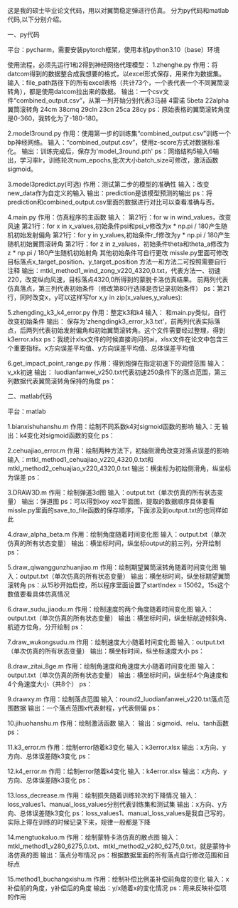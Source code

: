 这是我的硕士毕业论文代码，用以对翼筒稳定弹进行仿真。 分为py代码和matlab代码,以下分别介绍。

一、py代码

平台：pycharm，需要安装pytorch框架，使用本机python3.10（base）环境

使用流程，必须先运行1和2得到神经网络代理模型：
1.zhenghe.py
作用：将datcom得到的数据整合成我想要的格式，以excel形式保存，用来作为数据集。
输入：file_path路径下的所有excel表格（共计73个，一个表代表一个不同翼筒滚转角），都是使用datcom拉出来的数据。
输出：一个csv文件“combined_output.csv”，从第一列开始分别代表3马赫 4雷诺 5beta 22alpha 翼筒滚转角 24cm  38cmq 29cln 23cn  25ca 28cy
ps：原始表格的翼筒滚转角度是0-360，我转化为了-180-180。

2.model3round.py
作用：使用第一步的训练集“combined_output.csv”训练一个bp神经网络。
输入：“combined_output.csv”，使用z-score方式对数据标准化。
输出：训练完成后，保存为'model_3round.pth'
ps：网络结构5输入6输出，学习率lr，训练轮次num_epochs,批次大小batch_size可修改，激活函数sigmoid。

3.model3predict.py(可选)
作用：测试第二步的模型的准确性
输入：改变new_data作为自定义的输入
输出：prediction是该模型预测的输出
ps：将prediction和combined_output.csv里面的数据进行对比可以查看准确与否。

4.main.py
作用：仿真程序的主函数
输入： 第21行：for w in wind_values，改变风速
      第21行：for x in x_values,初始条件psi和psi_v修改为x * np.pi / 180产生随机初始发射偏角
      第21行：for y in y_values,初始条件r_f修改为y * np.pi / 180产生随机初始翼筒滚转角
      第21行：for z in z_values，初始条件theta和theta_a修改为z * np.pi / 180产生随机初始射角
      其他初始条件可自行更改
      missle.py里面可修改目标落点x_target_position、y_target_position
      方法一和方法二可按照需要自行注释
输出：mtkl_method1_wind_zong_v220_4320,0.txt，代表方法一、初速220，改变纵向风速，目标落点4320,0所得到的蒙脱卡洛仿真结果。
     前两列代表仿真落点，第三列代表初始条件（修改第80行选择是否记录初始条件）
ps：第21行，同时改变x，y可以这样写for x,y in zip(x_values,y_values):

5.zhengding_k3_k4_error.py
作用：整定k3和k4
输入： 和main.py类似，自行改变初始条件
输出： 保存为'zhengdingk3_error_k3.txt'，前两列代表实际落点，后两列代表初始发射偏角和初始翼筒滚转角。这个文件需要经过整理，得到k3error.xlsx
ps：我统计xlsx文件的时候直接询问的ai，xlsx文件在论文中包含三个重要指标。x方向误差平均值、y方向误差平均值、总体误差平均值

6.get_impact_point_range.py
作用：得到炮弹在指定初速下的调控范围
输入： v_xk初速
输出： luodianfanwei_v250.txt代表初速250条件下的落点范围，第三列数据代表翼筒滚转角保持的角度
ps：

二、matlab代码

平台：matlab

1.bianxishuhanshu.m
作用：绘制不同系数k4对sigmoid函数的影响
输入：无
输出：k4变化对sigmoid函数的变化
ps：

2.cehuajiao_error.m
作用：绘制两种方法下，初始侧滑角改变对落点误差的影响
输入：mtkl_method1_cehuajiao_v220_4320,0.txt和mtkl_method2_cehuajiao_v220_4320,0.txt
输出：横坐标为初始侧滑角，纵坐标为误差
ps：

3.DRAW3D.m
作用：绘制弹道3d图
输入：output.txt（单次仿真的所有状态变量）
输出：弹道图
ps：可以得到xoy xoz平面图，提取的数据顺序具体要看missle.py里面的save_to_file函数的保存顺序，下面涉及到output.txt的也同样如此

4.draw_alpha_beta.m
作用：绘制角度随着时间变化图
输入：output.txt（单次仿真的所有状态变量）
输出：横坐标时间，纵坐标output的前三列，分开绘制
ps：

5.draw_qiwanggunzhuanjiao.m
作用：绘制期望翼筒滚转角随着时间变化图
输入：output.txt（单次仿真的所有状态变量）
输出：横坐标时间，纵坐标期望翼筒滚转角
ps：从15秒开始启控，所以程序里面设置了startIndex = 15062。15s这个数值要看具体仿真情况

6.draw_sudu_jiaodu.m
作用：绘制速度的两个角度随着时间变化图
输入：output.txt（单次仿真的所有状态变量）
输出：横坐标时间，纵坐标航迹倾斜角、航迹方位角，分开绘制
ps：

7.draw_wukongsudu.m
作用：绘制速度大小随着时间变化图
输入：output.txt（单次仿真的所有状态变量）
输出：横坐标时间，纵坐标速度大小
ps：

8.draw_zitai_8ge.m
作用：绘制角速度和角速度大小随着时间变化图
输入：output.txt（单次仿真的所有状态变量）
输出：横坐标时间，纵坐标4个角速度和4个角速度大小（共8个）
ps：

9.drawxy.m
作用：绘制落点范围
输入：round2_luodianfanwei_v220.txt落点范围数据
输出：一个落点范围x代表射程，y代表侧偏
ps：

10.jihuohanshu.m
作用：绘制激活函数
输入：
输出：sigmoid、relu、tanh函数
ps：

11.k3_error.m
作用：绘制error随着k3变化
输入：k3error.xlsx
输出：x方向、y方向、总体误差随k3变化
ps：

12.k4_error.m
作用：绘制error随着k4变化
输入：k4error.xlsx
输出：x方向、y方向、总体误差随k3变化
ps：

13.loss_decrease.m
作用：绘制损失随着训练轮次的下降情况
输入：loss_values1、manual_loss_values分别代表训练集和测试集
输出：x方向、y方向、总体误差随k3变化
ps：loss_values1、manual_loss_values是我自己写的，实际上得在训练的时候记录下来，规律一般都是下降

14.mengtuokaluo.m
作用：绘制蒙特卡洛仿真的散点图
输入：mtkl_method1_v280_6275,0.txt、mtkl_method2_v280_6275,0.txt，就是蒙特卡洛仿真的图
输出：落点分布情况
ps：根据数据里面的所有落点自行修改范围和目标点

15.method1_buchangxishu.m
作用：绘制补偿比例虽补偿前角度的变化
输入：x补偿前的角度，y补偿后的角度
输出：y/x随着x的变化情况
ps：用来反映补偿项的作用

